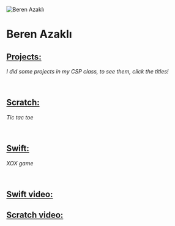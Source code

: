 ![Beren Azaklı](assets/profil.png)

# Beren Azaklı

## **[Projects:](https://github.com/berenazakliii/berenazakli.github.io2/tree/main/projects)**
*I did some projects in my CSP class, to see them, click the titles!*

<br>

## **[Scratch:](https://github.com/berenazakliii/berenazakli.github.io2/tree/main/projects/blockoding)**
*Tic tac toe*



<br>

## **[Swift:](https://github.com/berenazakliii/berenazakli.github.io2/tree/main/projects/swift)**

*XOX game*

<br>

## [Swift video:](https://drive.google.com/file/d/1Sv3gThbgu-gjOIpwiryBfZp0z_RLUF9Y/view?usp=sharing)

## [Scratch video:](https://drive.google.com/file/d/1b4ZqT4OHX7jl7n36edUCt16QE3UP3bev/view?usp=sharing)




